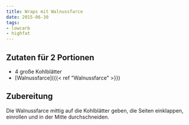 ```yaml
---
title: Wraps mit Walnussfarce
date: 2015-06-30
tags:
- lowcarb
- highfat
---
```


## Zutaten für 2 Portionen
- 4     große Kohlblätter
- [Walnussfarce]({{< ref "Walnussfarce" >}})

## Zubereitung
Die Walnussfarce mittig auf die Kohlblätter geben, die Seiten einklappen, einrollen und in der Mitte durchschneiden.
